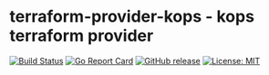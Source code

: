 # terraform-provider-kops - kops terraform provider

[![Build Status](https://travis-ci.org/WanderaOrg/terraform-provider-kops.svg?branch=master)](https://travis-ci.org/WanderaOrg/terraform-provider-kops)
[![Go Report Card](https://goreportcard.com/badge/github.com/WanderaOrg/terraform-provider-kops)](https://goreportcard.com/report/github.com/WanderaOrg/terraform-provider-kops)
[![GitHub release](https://img.shields.io/github/release/WanderaOrg/terraform-provider-kops.svg)](https://github.com/WanderaOrg/terraform-provider-kops/releases/latest)
[![License: MIT](https://img.shields.io/badge/License-MIT-yellow.svg)](https://github.com/WanderaOrg/terraform-provider-kops/blob/master/LICENSE)
